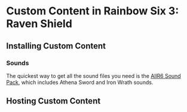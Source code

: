 # Custom Content in Rainbow Six 3: Raven Shield

## Installing Custom Content

### Sounds

The quickest way to get all the sound files you need is the [AllR6 Sound Pack](http://allr6.com/discuss/viewtopic.php?id=68&i=1), which includes Athena Sword and Iron Wrath sounds.

## Hosting Custom Content
